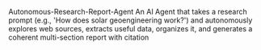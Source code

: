 Autonomous-Research-Report-Agent
An AI Agent that takes a research prompt (e.g., 'How does solar geoengineering work?') and autonomously explores web sources, extracts useful data, organizes it, and generates a coherent multi-section report with citation